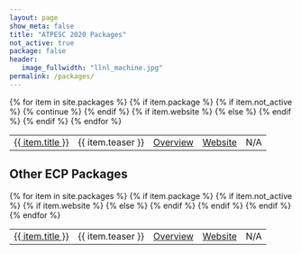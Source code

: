 ```yaml
---
layout: page
show_meta: false
title: "ATPESC 2020 Packages"
not_active: true
package: false
header:
   image_fullwidth: "llnl_machine.jpg"
permalink: /packages/
---
```


<table>
{% for item in site.packages %}
    {% if item.package %}
        {% if item.not_active %}
            {% continue %}
        {% endif %}
        <tr>
        <td><a href="{{ site.url }}{{ site.baseurl }}{{ item.url }}">{{ item.title }}</a></td>
        <td>{{ item.teaser }}</td>
        <td><a href="{{ site.url }}{{ site.baseurl }}{{ item.url }}overview.pdf">Overview</a></td>
        {% if item.website %}
            <td><a href="{{ item.website }}">Website</a></td>
        {% else %}
            <td>N/A</td>
        {% endif %}
        </tr>
    {% endif %}
{% endfor %}
</table>

## Other ECP Packages
<table>
{% for item in site.packages %}
    {% if item.package %}
        {% if item.not_active %}
            <tr>
            <td><a href="{{ site.url }}{{ site.baseurl }}{{ item.url }}">{{ item.title }}</a></td>
            <td>{{ item.teaser }}</td>
            <td><a href="{{ site.url }}{{ site.baseurl }}{{ item.url }}overview.pdf">Overview</a></td>
            {% if item.website %}
                <td><a href="{{ item.website }}">Website</a></td>
            {% else %}
                <td>N/A</td>
            {% endif %}
            </tr>
        {% endif %}
    {% endif %}
{% endfor %}
</table>

<!-- * [ButterflyPACK]() -- Fast direct solvers with low-rank and butterfly compression
* [Chombo]() -- Scalable adaptive mesh refinement framework
* [DataTransferKit]() -- Open source library for parallel solution transfer
* [deal.II]() -- Open source finite element library
* [libEnsemble]() -- A Python library to coordinate the evaluation of dynamic ensembles of calculations
* [MAGMA]() -- Linear algebra solvers and spectral decompositions for hardware accelerators 
* [MATSuMoTo]() -- Efficient optimization of computationally-expensive black-box problems
* [PHIST]() -- Hybrid-parallel Iterative Sparse Eigenvalue and linear solvers
* [PLASMA]() -- Linear algebra solvers and spectral decompositions for multicore processors
* [SLEPc]() -- Scalable Library for Eigenvalue Problem Computations
* [Trilinos]() -- Optimal kernels to optimal solutions
* [Zoltan/Zoltan2]() -- Parallel partitioning & load-balancing library -->